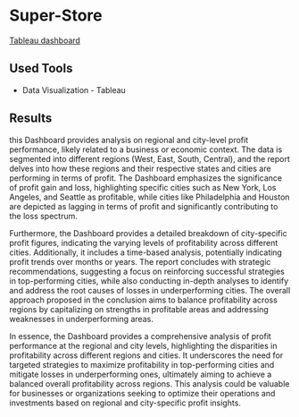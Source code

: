 # Super-Store

[Tableau dashboard](https://public.tableau.com/views/SuperStore_Story_17109705068930/Story1?:language=en-US&:sid=&:display_count=n&:origin=viz_share_link)


##  Used Tools

- Data Visualization - Tableau 

## Results

 this Dashboard provides analysis on regional and city-level profit performance, likely related to a business or economic context. The data is segmented into different regions (West, East, South, Central), and the report delves into how these regions and their respective states and cities are performing in terms of profit. The Dashboard emphasizes the significance of profit gain and loss, highlighting specific cities such as New York, Los Angeles, and Seattle as profitable, while cities like Philadelphia and Houston are depicted as lagging in terms of profit and significantly contributing to the loss spectrum.

Furthermore, the Dashboard provides a detailed breakdown of city-specific profit figures, indicating the varying levels of profitability across different cities. Additionally, it includes a time-based analysis, potentially indicating profit trends over months or years. The report concludes with strategic recommendations, suggesting a focus on reinforcing successful strategies in top-performing cities, while also conducting in-depth analyses to identify and address the root causes of losses in underperforming cities. The overall approach proposed in the conclusion aims to balance profitability across regions by capitalizing on strengths in profitable areas and addressing weaknesses in underperforming areas.

In essence, the Dashboard provides a comprehensive analysis of profit performance at the regional and city levels, highlighting the disparities in profitability across different regions and cities. It underscores the need for targeted strategies to maximize profitability in top-performing cities and mitigate losses in underperforming ones, ultimately aiming to achieve a balanced overall profitability across regions. This analysis could be valuable for businesses or organizations seeking to optimize their operations and investments based on regional and city-specific profit insights.

